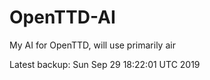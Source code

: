 # OpenTTD-AI
My AI for OpenTTD, will use primarily air

Latest backup: Sun Sep 29 18:22:01 UTC 2019
